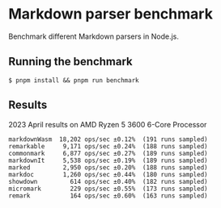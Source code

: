 # Markdown parser benchmark

Benchmark different Markdown parsers in Node.js.

## Running the benchmark

```
$ pnpm install && pnpm run benchmark
```

## Results

2023 April results on AMD Ryzen 5 3600 6-Core Processor

```
markdownWasm  18,202 ops/sec ±0.12%  (191 runs sampled)
remarkable     9,171 ops/sec ±0.24%  (188 runs sampled)
commonmark     6,877 ops/sec ±0.27%  (189 runs sampled)
markdownIt     5,538 ops/sec ±0.19%  (189 runs sampled)
marked         2,950 ops/sec ±0.20%  (188 runs sampled)
markdoc        1,260 ops/sec ±0.44%  (180 runs sampled)
showdown         614 ops/sec ±0.40%  (182 runs sampled)
micromark        229 ops/sec ±0.55%  (173 runs sampled)
remark           164 ops/sec ±0.60%  (163 runs sampled)
```
